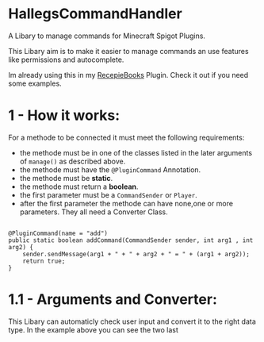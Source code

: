 # HallegsCommandHandler
A Libary to manage commands for Minecraft Spigot Plugins.

This Libary aim is to make it easier to manage commands an use features like permissions and autocomplete.

Im already using this in my [RecepieBooks](https://github.com/mrhalleg/RecepieBooks) Plugin. Check it out if you need some examples.


# 1 - How it works:

For a methode to be connected it must meet the following requirements:
* the methode must be in one of the classes listed in the later arguments of `manage()` as described above.
* the methode must have the `@PluginCommand` Annotation.
* the methode must be **static**.
* the methode must return a **boolean**.
* the first parameter must be a `CommandSender` or `Player`.
* after the first parameter the methode can have none,one or more parameters. They all need a Converter Class.
~~~

@PluginCommand(name = "add")
public static boolean addCommand(CommandSender sender, int arg1 , int arg2) {
	sender.sendMessage(arg1 + " + " + arg2 + " = " + (arg1 + arg2));
    return true;
}

~~~

# 1.1 - Arguments and Converter:

This Libary can automaticly check user input and convert it to the right data type.
In the example above you can see the two last 
